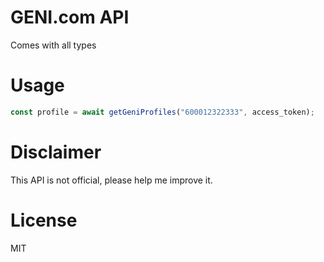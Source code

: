 # GENI.com API

Comes with all types

# Usage

```ts
const profile = await getGeniProfiles("600012322333", access_token);
```

# Disclaimer

This API is not official, please help me improve it.

# License

MIT
